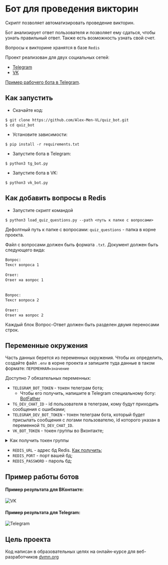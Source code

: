 # Бот для проведения викторин

Скрипт позволяет автоматизировать проведение викторин.

Бот анализирует ответ пользователя и позволяет ему сдаться, чтобы узнать правильный ответ.
Также есть возможность узнать свой счет.

Вопросы к викторине хранятся в базе `Redis`

Проект реализован для двух социальных сетей:

- [Telegram](https://web.telegram.org/)
- [VK](https://vk.com/)

[Пример рабочего бота в Telegram](https://t.me/ALMenTestBot).

## Как запустить

- Скачайте код:
```shell
$ git clone https://github.com/Alex-Men-VL/quiz_bot.git
$ cd quiz_bot
```
- Установите зависимости:
```shell
$ pip install -r requirements.txt
```
- Запустите бота в Telegram:
```shell
$ python3 tg_bot.py
```
- Запустите бота в VK:
```shell
$ python3 vk_bot.py
```

## Как добавить вопросы в Redis

- Запустите скрипт командой
```shell
$ python3 load_quiz_questions.py --path <путь к папке с вопросами>
```

Дефолтный путь к папке с вопросами: `quiz_questions` - папка в корне проекта.

Файл с вопросами должен быть формата `.txt`.
Документ должен быть следующего вида:
```text
Вопрос:
Текст вопроса 1

Ответ:
Ответ на вопрос 1


Вопрос:
Текст вопроса 2

Ответ:
Ответ на вопрос 2
```

Каждый блок Вопрос-Ответ должен быть разделен двумя переносами строк.

## Переменные окружения

Часть данных берется из переменных окружения. Чтобы их определить, создайте файл `.env` в корне проекта и запишите туда 
данные в таком формате: `ПЕРЕМЕННАЯ=значение`

Доступно 7 обязательных переменных:

- `TELEGRAM_BOT_TOKEN` - токен телеграм бота;
  - Чтобы его получить, напишите в Telegram специальному боту: [BotFather](https://telegram.me/BotFather)
- `TG_DEV_CHAT_ID` - id пользователя в телеграм, кому будут приходить сообщения с ошибками;
- `TELEGRAM_DEV_BOT_TOKEN` - токен телеграм бота, который будет присылать сообщения с логами пользователю, id которого 
указан в переменной `TG_DEV_CHAT_ID`.
- `VK_BOT_TOKEN` - токен группы во Вконтакте;
<details>
  <summary markdown="span">Как получить токен группы</summary>

  В меню “Работа с API”:

  ![Токен группы в VK](.github/vk_group_token.png)
</details>

- `REDIS_URL` - адрес бд Redis. [Как получить](https://redislabs.com/);
- `REDIS_PORT` - порт вашей бд;
- `REDIS_PASSWORD` - пароль бд;

## Пример работы ботов

#### Пример результата для ВКонтакте:

![VK](.github/vk.gif)

#### Пример результата для Telegram:

![Telegram](.github/tg.gif)

## Цель проекта
Код написан в образовательных целях на онлайн-курсе для веб-разработчиков [dvmn.org](https://dvmn.org/)